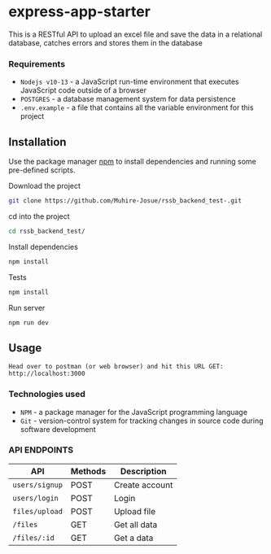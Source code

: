 # express-app-starter

This is a RESTful API to upload an excel file and save the data in a relational database, catches errors and stores them in the database

### Requirements

- `Nodejs v10-13` - a JavaScript run-time environment that executes JavaScript code outside of a browser
- `POSTGRES` - a database management system for data persistence
- `.env.example` - a file that contains all the variable environment for this project

## Installation

Use the package manager [npm](https://www.npmjs.com/) to install dependencies and running some pre-defined scripts.

Download the project

```bash
git clone https://github.com/Muhire-Josue/rssb_backend_test-.git
```

cd into the project

```bash
cd rssb_backend_test/
```

Install dependencies

```bash
npm install
```

Tests

```bash
npm install
```

Run server

```bash
npm run dev
```

## Usage

```
Head over to postman (or web browser) and hit this URL GET: http://localhost:3000
```

### Technologies used

- `NPM` - a package manager for the JavaScript programming language
- `Git` - version-control system for tracking changes in source code during software development

### API ENDPOINTS

| API            | Methods | Description    |
| -------------- | ------- | -------------- |
| `users/signup` | POST    | Create account |
| `users/login`  | POST    | Login          |
| `files/upload` | POST    | Upload file    |
| `/files`       | GET     | Get all data   |
| `/files/:id`   | GET     | Get a data     |
